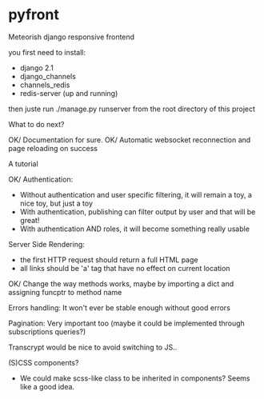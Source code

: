 # pyfront

Meteorish django responsive frontend

you first need to install:
- django 2.1
- django_channels
- channels_redis
- redis-server (up and running)

then juste run ./manage.py runserver from the root directory of this project

What to do next?

OK/ Documentation for sure.
OK/ Automatic websocket reconnection and page reloading on success

A tutorial

OK/ Authentication:
  - Without authentication and user specific filtering, it will remain a toy, a nice toy, but just a toy
  - With authentication, publishing can filter output by user and that will be great!
  - With authentication AND roles, it will become something really usable

Server Side Rendering:
  - the first HTTP request should return a full HTML page
  - all links should be 'a' tag that have no effect on current location

OK/ Change the way methods works, maybe by importing a dict and assigning funcptr to method name

Errors handling: It won't ever be stable enough without good errors

Pagination: Very important too (maybe it could be implemented through subscriptions queries?)

Transcrypt would be nice to avoid switching to JS..

(S)CSS components?
  - We could make scss-like class to be inherited in components? Seems like a good idea.
